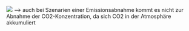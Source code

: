 ![](Pasted%20image%2020241115094058.png)
--> auch bei Szenarien einer Emissionsabnahme kommt es nicht zur Abnahme der CO2-Konzentration, da sich CO2 in der Atmosphäre akkumuliert